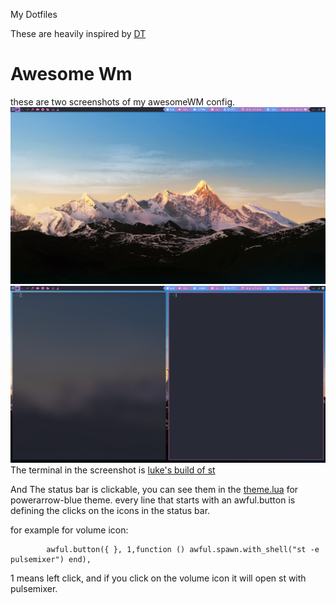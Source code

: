 My Dotfiles

These are heavily inspired by [DT](https://gitlab.com/dwt1)

# Awesome Wm

these are two screenshots of my awesomeWM config.
![screenshot1](.config/awesome/screenshot.png)
![screenshot2](.config/awesome/screenshot2.png)
The terminal in the screenshot is [luke's build of st](https://github.com/LukeSmithxyz/st)

And The status bar is clickable, you can see them in the [theme.lua](.config/awesome/themes/powerarrow-blue/theme.lua) for powerarrow-blue theme.
every line that starts with an awful.button is defining the clicks on the icons in the status bar.

for example for volume icon:

            awful.button({ }, 1,function () awful.spawn.with_shell("st -e pulsemixer") end),
1 means left click, and if you click on the volume icon it will open st with pulsemixer.
